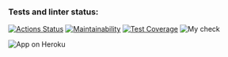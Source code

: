 ### Tests and linter status:
[![Actions Status](https://github.com/Sergoff1/java-project-lvl4/workflows/hexlet-check/badge.svg)](https://github.com/Sergoff1/java-project-lvl4/actions)
[![Maintainability](https://api.codeclimate.com/v1/badges/66bf5040531372b8ed07/maintainability)](https://codeclimate.com/github/Sergoff1/java-project-lvl4/maintainability)
[![Test Coverage](https://api.codeclimate.com/v1/badges/66bf5040531372b8ed07/test_coverage)](https://codeclimate.com/github/Sergoff1/java-project-lvl4/test_coverage)
![My check](https://github.com/Sergoff1/java-project-lvl4/workflows/My%20check/badge.svg)


![App on Heroku](https://sergoff-4lvl.herokuapp.com/)
